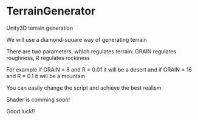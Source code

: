 TerrainGenerator
================

Unity3D terrain generation

We will use a diamond-square way of generating terrain

There are two parameters, which regulates terrain: GRAIN regulates roughness, R regulates rockiness
  
For example if GRAIN = 8 and R = 0.01 it will be a desert
  and if GRAIN = 16 and R = 0.1 it will be a mountain
  
You can easily change the script and achieve the best realism

Shader is comming soon!

Good luck!!
